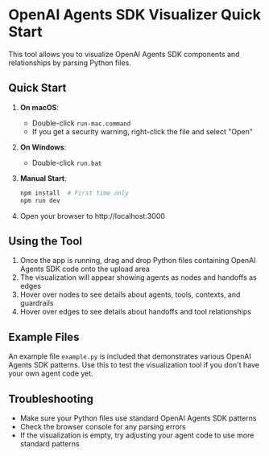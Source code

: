 # OpenAI Agents SDK Visualizer Quick Start

This tool allows you to visualize OpenAI Agents SDK components and relationships by parsing Python files.

## Quick Start

1. **On macOS**: 
   - Double-click `run-mac.command`
   - If you get a security warning, right-click the file and select "Open"

2. **On Windows**:
   - Double-click `run.bat`

3. **Manual Start**:
   ```bash
   npm install  # First time only
   npm run dev
   ```

4. Open your browser to http://localhost:3000

## Using the Tool

1. Once the app is running, drag and drop Python files containing OpenAI Agents SDK code onto the upload area
2. The visualization will appear showing agents as nodes and handoffs as edges
3. Hover over nodes to see details about agents, tools, contexts, and guardrails
4. Hover over edges to see details about handoffs and tool relationships

## Example Files

An example file `example.py` is included that demonstrates various OpenAI Agents SDK patterns. 
Use this to test the visualization tool if you don't have your own agent code yet.

## Troubleshooting

- Make sure your Python files use standard OpenAI Agents SDK patterns
- Check the browser console for any parsing errors
- If the visualization is empty, try adjusting your agent code to use more standard patterns
